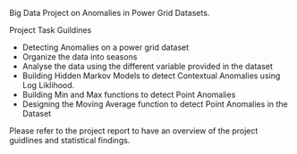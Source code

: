 Big Data Project on Anomalies in Power Grid Datasets.


Project Task Guildines

- Detecting Anomalies on a power grid dataset
- Organize the data into seasons
- Analyse the data using the different variable provided in the dataset
- Building Hidden Markov Models to detect Contextual Anomalies using Log Liklihood.
- Building Min and Max functions to detect Point Anomalies 
- Designing the Moving Average function to detect Point Anomalies in the Dataset



Please refer to the project report to have an overview of the project guidlines and statistical findings.



